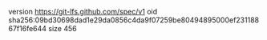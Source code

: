 version https://git-lfs.github.com/spec/v1
oid sha256:09bd30698dad1e29da0856c4da9f07259be80494895000ef23118867f16fe644
size 456
